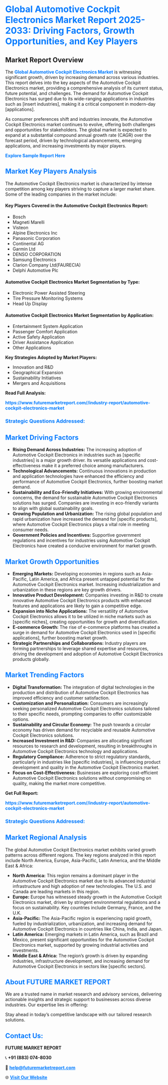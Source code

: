<h1 style="color: #007BFF;">Global Automotive Cockpit Electronics Market Report 2025-2033: Driving Factors, Growth Opportunities, and Key Players</h1>

<section id="overview">
<h2>Market Report Overview</h2>
<p>The <a href="https://www.futuremarketreport.com//industry-report/automotive-cockpit-electronics-market" style="color: #007BFF; text-decoration: none;"><strong>Global Automotive Cockpit Electronics Market</strong></a> is witnessing significant growth, driven by increasing demand across various industries. This report delves into the key aspects of the Automotive Cockpit Electronics market, providing a comprehensive analysis of its current status, future potential, and challenges. The demand for Automotive Cockpit Electronics has surged due to its wide-ranging applications in industries such as [insert industries], making it a critical component in modern-day [applications].</p>
<p>As consumer preferences shift and industries innovate, the Automotive Cockpit Electronics market continues to evolve, offering both challenges and opportunities for stakeholders. The global market is expected to expand at a substantial compound annual growth rate (CAGR) over the forecast period, driven by technological advancements, emerging applications, and increasing investments by major players.</p>
</section>

<section id="overview">
<p><a href="https://www.futuremarketreport.com//request-sample/reportId=56158" style="color: #007BFF; text-decoration: none;"><strong>Explore Sample Report Here</strong></a></p>
</section>

<section id="key-players">
<h2 style="color: #007BFF;">Market Key Players Analysis</h2>
<p>The Automotive Cockpit Electronics market is characterized by intense competition among key players striving to capture a larger market share. Some of the leading companies in the market include:</p>
<h4>Key Players Covered in the Automotive Cockpit Electronics Report:</h4>
<ul><li>Bosch</li><li>Magneti Marelli</li><li>Visteon</li><li>Alpine Electronics Inc</li><li>Panasonic Corporation</li><li>Continental AG</li><li>Garmin Ltd</li><li>DENSO CORPORATION</li><li>Samsung Electronics</li><li>Clarion Company Ltd(FAURECIA)</li><li>Delphi Automotive Plc</li></ul>
<h4>Automotive Cockpit Electronics Market Segmentation by Type:</h4>
<ul><li>Electronic Power Assisted Steering</li><li>Tire Pressure Monitoring Systems</li><li>Head Up Display</li></ul>

<h4>Automotive Cockpit Electronics Market Segmentation by Application:</h4>
<ul><li>Entertainment System Application</li><li>Passenger Comfort Application</li><li>Active Safety Application</li><li>Driver Assistance Application</li><li>Other Applications</li></ul>
<p><strong>Key Strategies Adopted by Market Players:</strong></p>
<ul>
<li>Innovation and R&D</li>
<li>Geographical Expansion</li>
<li>Sustainability Initiatives</li>
<li>Mergers and Acquisitions</li>
</ul>
</section>

<section>
<p><strong>Read Full Analysis: </strong></p><a href="https://www.futuremarketreport.com//industry-report/automotive-cockpit-electronics-market" style="color: #007BFF; text-decoration: none;"><strong>https://www.futuremarketreport.com//industry-report/automotive-cockpit-electronics-market</strong></a>
<h3 style="color: #007BFF;">Strategic Questions Addressed:</h3>
</section>

<section id="driving-factors">
<h2 style="color: #007BFF;">Market Driving Factors</h2>
<ul>
<li><strong>Rising Demand Across Industries:</strong> The increasing adoption of Automotive Cockpit Electronics in industries such as [specific industries] is a major growth driver. Its versatile applications and cost-effectiveness make it a preferred choice among manufacturers.</li>
<li><strong>Technological Advancements:</strong> Continuous innovations in production and application technologies have enhanced the efficiency and performance of Automotive Cockpit Electronics, further boosting market demand.</li>
<li><strong>Sustainability and Eco-Friendly Initiatives:</strong> With growing environmental concerns, the demand for sustainable Automotive Cockpit Electronics solutions has surged. Companies are investing in eco-friendly variants to align with global sustainability goals.</li>
<li><strong>Growing Population and Urbanization:</strong> The rising global population and rapid urbanization have increased the demand for [specific products], where Automotive Cockpit Electronics plays a vital role in meeting consumer needs.</li>
<li><strong>Government Policies and Incentives:</strong> Supportive government regulations and incentives for industries using Automotive Cockpit Electronics have created a conducive environment for market growth.</li>
</ul>
</section>

<section id="growth-opportunities">
<h2 style="color: #007BFF;">Market Growth Opportunities</h2>
<ul>
<li><strong>Emerging Markets:</strong> Developing economies in regions such as Asia-Pacific, Latin America, and Africa present untapped potential for the Automotive Cockpit Electronics market. Increasing industrialization and urbanization in these regions are key growth drivers.</li>
<li><strong>Innovative Product Development:</strong> Companies investing in R&D to create innovative Automotive Cockpit Electronics products with enhanced features and applications are likely to gain a competitive edge.</li>
<li><strong>Expansion into Niche Applications:</strong> The versatility of Automotive Cockpit Electronics allows it to be utilized in niche markets such as [specific niches], creating opportunities for growth and diversification.</li>
<li><strong>E-commerce Growth:</strong> The rise of e-commerce platforms has created a surge in demand for Automotive Cockpit Electronics used in [specific applications], further boosting market growth.</li>
<li><strong>Strategic Partnerships and Collaborations:</strong> Industry players are forming partnerships to leverage shared expertise and resources, driving the development and adoption of Automotive Cockpit Electronics products globally.</li>
</ul>
</section>

<section id="trending-factors">
<h2 style="color: #007BFF;">Market Trending Factors</h2>
<ul>
<li><strong>Digital Transformation:</strong> The integration of digital technologies in the production and distribution of Automotive Cockpit Electronics has improved efficiency and customer satisfaction.</li>
<li><strong>Customization and Personalization:</strong> Consumers are increasingly seeking personalized Automotive Cockpit Electronics solutions tailored to their specific needs, prompting companies to offer customizable options.</li>
<li><strong>Sustainability and Circular Economy:</strong> The push towards a circular economy has driven demand for recyclable and reusable Automotive Cockpit Electronics solutions.</li>
<li><strong>Increased Investment in R&D:</strong> Companies are allocating significant resources to research and development, resulting in breakthroughs in Automotive Cockpit Electronics technology and applications.</li>
<li><strong>Regulatory Compliance:</strong> Adherence to strict regulatory standards, particularly in industries like [specific industries], is influencing product development and quality in the Automotive Cockpit Electronics market.</li>
<li><strong>Focus on Cost-Effectiveness:</strong> Businesses are exploring cost-efficient Automotive Cockpit Electronics solutions without compromising on quality, making the market more competitive.</li>
</ul>
</section>

<section>
<p><strong>Get Full Report: </strong></p><a href="https://www.futuremarketreport.com//industry-report/automotive-cockpit-electronics-market" style="color: #007BFF; text-decoration: none;"><strong>https://www.futuremarketreport.com//industry-report/automotive-cockpit-electronics-market</strong></a>
<h3 style="color: #007BFF;">Strategic Questions Addressed:</h3>
</section>


<section id="regional-analysis">
<h2 style="color: #007BFF;">Market Regional Analysis</h2>
<p>The global Automotive Cockpit Electronics market exhibits varied growth patterns across different regions. The key regions analyzed in this report include North America, Europe, Asia-Pacific, Latin America, and the Middle East & Africa:</p>
<ul>
<li><strong>North America:</strong> This region remains a dominant player in the Automotive Cockpit Electronics market due to its advanced industrial infrastructure and high adoption of new technologies. The U.S. and Canada are leading markets in this region.</li>
<li><strong>Europe:</strong> Europe has witnessed steady growth in the Automotive Cockpit Electronics market, driven by stringent environmental regulations and a focus on sustainability. Key countries include Germany, France, and the U.K.</li>
<li><strong>Asia-Pacific:</strong> The Asia-Pacific region is experiencing rapid growth, fueled by industrialization, urbanization, and increasing demand for Automotive Cockpit Electronics in countries like China, India, and Japan.</li>
<li><strong>Latin America:</strong> Emerging markets in Latin America, such as Brazil and Mexico, present significant opportunities for the Automotive Cockpit Electronics market, supported by growing industrial activities and investments.</li>
<li><strong>Middle East & Africa:</strong> The region’s growth is driven by expanding industries, infrastructure development, and increasing demand for Automotive Cockpit Electronics in sectors like [specific sectors].</li>
</ul>
</section>

<footer>
<h2 style="color: #007BFF;">About FUTURE MARKET REPORT</h2>
<p>We are a trusted name in market research and advisory services, delivering actionable insights and strategic support to businesses across diverse industries. Our expertise lies in offering:</p>

<p>Stay ahead in today’s competitive landscape with our tailored research solutions.</p>

<h2 style="color: #007BFF;">Contact Us:</h2>
<p><strong>FUTURE MARKET REPORT</strong></p>
<p>📞 <strong>+91 (883) 074-8030</strong></p>
<p>📧 <strong><a href="mailto:help@futuremarketreport.com" style="color: #007BFF;">help@futuremarketreport.com</a></strong></p>
<p>🌐 <strong><a href="https://www.futuremarketreport.com/" style="color: #007BFF;">Visit Our Website</a></strong></p>
</footer>
